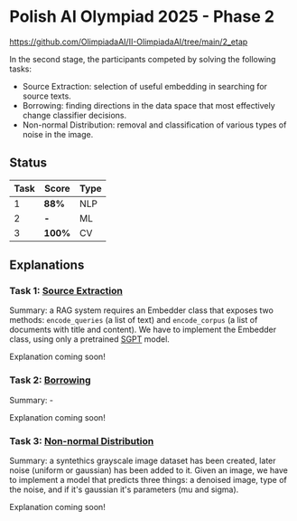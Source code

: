 # Polish AI Olympiad 2025 - Phase 2

https://github.com/OlimpiadaAI/II-OlimpiadaAI/tree/main/2_etap

In the second stage, the participants competed by solving the following tasks:

- Source Extraction: selection of useful embedding in searching for source texts.
- Borrowing: finding directions in the data space that most effectively change classifier decisions.
- Non-normal Distribution: removal and classification of various types of noise in the image.

## Status

| Task | Score    | Type |
| ---- | -------- | ---- |
| 1    | **88%**  | NLP  |
| 2    | **-**    | ML   |
| 3    | **100%** | CV   |

## Explanations

### Task 1: [Source Extraction](https://github.com/OlimpiadaAI/II-OlimpiadaAI/blob/main/2_etap/ekstrakcja_zrodel/ekstrakcja_zrodel.ipynb)

Summary: a RAG system requires an Embedder class that exposes two methods: `encode_queries` (a list of text) and `encode_corpus` (a list of documents with title and content). We have to implement the Embedder class, using only a pretrained [SGPT](https://arxiv.org/abs/2202.08904) model.

Explanation coming soon!

### Task 2: [Borrowing](https://github.com/OlimpiadaAI/II-OlimpiadaAI/blob/main/2_etap/kredytobranie/kredytobranie.ipynb)

Summary: -

Explanation coming soon!

### Task 3: [Non-normal Distribution](https://github.com/OlimpiadaAI/II-OlimpiadaAI/blob/main/2_etap/rozklad_nienormalny/rozklad_nienormalny.ipynb)

Summary: a syntethics grayscale image dataset has been created, later noise (uniform or gaussian) has been added to it. Given an image, we have to implement a model that predicts three things: a denoised image, type of the noise, and if it's gaussian it's parameters (mu and sigma).

Explanation coming soon!
